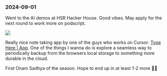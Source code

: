### 2024-09-01
Went to the AI demos at HSR Hacker House. Good vibes. May apply for the next round to work more on podscript.

![](https://x.com/hsrhackerhouse/status/1830216188145905709)

Really nice note taking app by one of the guys who works on Cursor: [Type Here | App](https://typehere.app/). One of the things I wanna do is explore a seamless way to periodically backup from the browsers local storage to something more durable in the cloud.

First Onam Sadhya of the season. Hope to end up in at least 1-2 more ✌🏽

